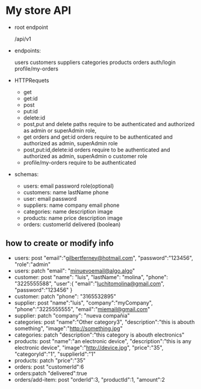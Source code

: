 # My store API

- root endpoint

  /api/v1

- endpoints:

  users
  customers
  suppliers
  categories
  products
  orders
  auth/login
  profile/my-orders

- HTTPRequets

  - get
  - get:id
  - post
  - put:id
  - delete:id
  - post,put and delete paths require to be authenticated and authorized as admin or superAdmin role,
  - get orders and get:id orders require to be authenticated and authorized as admin, superAdmin role
  - post,put:id,delete:id orders require to be authenticated and authorized as admin, superAdmin o customer role
  - profile/my-orders require to be authenticated

- schemas:

  - users:
    email
    password
    role(optional)
  - customers:
    name
    lastName
    phone
  - user:
    email
    password
  - suppliers:
    name
    company
    email
    phone
  - categories:
    name
    description
    image
  - products:
    name
    price
    description
    image
  - orders:
    customerId
    delivered (boolean)

## how to create or modify info

- users: post
  "email":"gilbertferney@hotmail.com",
  "password":"123456",
  "role":"admin"
- users: patch
  "email": "minuevoemail@algo.algo"
- customer: post
  "name": "luis",
  "lastName": "molina",
  "phone": "3225555588",
  "user":{
  "email":"luchitomolina@gmail.com",
  "password":"123456"
  }
- customer: patch
  "phone": "3165532895"
- supplier: post
  "name":"luis",
  "company":"myCompany",
  "phone":"3225555555",
  "email":"miemail@gmail.com"
- supplier: patch
  "company": "nueva compañia"
- categories: post
  "name":"Other category3",
  "description":"this is abouth something",
  "image":"http://something.jpg"
- categories: patch
  "description":"this category is abouth electronics"
- products: post
  "name":"an electronic device",
  "description":"this is any electronic device",
  "image":"http://device.jpg",
  "price":"35",
  "categoryId":"1",
  "supplierId":"1"
- products: patch
  "price":"35"
- orders: post
  "customerId":6
- orders:patch
  "delivered":true
- orders/add-item: post
  "orderId":3,
  "productId":1,
  "amount":2
